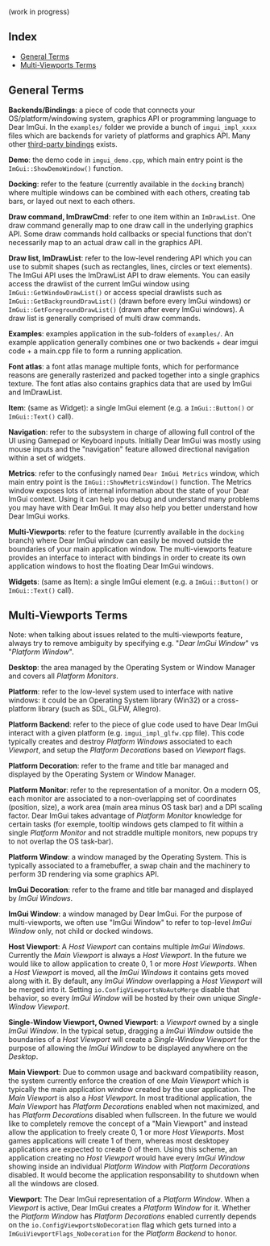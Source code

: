 (work in progress)

## Index

- [General Terms](#general-terms)
- [Multi-Viewports Terms](#multi-viewports-terms)

## General Terms

**Backends/Bindings**: a piece of code that connects your OS/platform/windowing system, graphics API or programming language to Dear ImGui. In the `examples/` folder we provide a bunch of `imgui_impl_xxxx` files which are backends for variety of platforms and graphics API. Many other [third-party bindings](https://github.com/ocornut/imgui/wiki/Bindings) exists.

**Demo**: the demo code in `imgui_demo.cpp`, which main entry point is the `ImGui::ShowDemoWindow()` function.

**Docking**: refer to the feature (currently available in the `docking` branch) where multiple windows can be combined with each others, creating tab bars, or layed out next to each others.

**Draw command, ImDrawCmd**: refer to one item within an `ImDrawList`. One draw command generally map to one draw call in the underlying graphics API. Some draw commands hold callbacks or special functions that don't necessarily map to an actual draw call in the graphics API.

**Draw list, ImDrawList**: refer to the low-level rendering API which you can use to submit shapes (such as rectangles, lines, circles or text elements). The ImGui API uses the ImDrawList API to draw elements. You can easily access the drawlist of the current ImGui window using `ImGui::GetWindowDrawList()` or access special drawlists such as `ImGui::GetBackgroundDrawList()` (drawn before every ImGui windows) or `ImGui::GetForegroundDrawList()` (drawn after every ImGui windows). A draw list is generally comprised of multi draw commands.

**Examples**: examples application in the sub-folders of `examples/`. An example application generally combines one or two backends + dear imgui code + a main.cpp file to form a running application.

**Font atlas**: a font atlas manage multiple fonts, which for performance reasons are generally rasterized and packed together into a single graphics texture. The font atlas also contains graphics data that are used by ImGui and ImDrawList.

**Item**: (same as Widget): a single ImGui element (e.g. a `ImGui::Button()` or `ImGui::Text()` call).

**Navigation**: refer to the subsystem in charge of allowing full control of the UI using Gamepad or Keyboard inputs. Initially Dear ImGui was mostly using mouse inputs and the "navigation" feature allowed directional navigation within a set of widgets.

**Metrics**: refer to the confusingly named `Dear ImGui Metrics` window, which main entry point is the `ImGui::ShowMetricsWindow()` function. The Metrics window exposes lots of internal information about the state of your Dear ImGui context. Using it can help you debug and understand many problems you may have with Dear ImGui. It may also help you better understand how Dear ImGui works.

**Multi-Viewports**: refer to the feature (currently available in the `docking` branch) where Dear ImGui window can easily be moved outside the boundaries of your main application window. The multi-viewports feature provides an interface to interact with bindings in order to create its own application windows to host the floating Dear ImGui windows.

**Widgets**: (same as Item): a single ImGui element (e.g. a `ImGui::Button()` or `ImGui::Text()` call).

## Multi-Viewports Terms

Note: when talking about issues related to the multi-viewports feature, always try to remove ambiguity by specifying e.g. "_Dear ImGui Window_" vs "_Platform Window_".

**Desktop**: the area managed by the Operating System or Window Manager and covers all _Platform Monitors_.

**Platform**: refer to the low-level system used to interface with native windows: it could be an Operating System library (Win32) or a cross-platform library (such as SDL, GLFW, Allegro).

**Platform Backend**: refer to the piece of glue code used to have Dear ImGui interact with a given platform (e.g. `imgui_impl_glfw.cpp` file). This code typically creates and destroy _Platform Windows_ associated to each _Viewport_, and setup the _Platform Decorations_ based on _Viewport_ flags.

**Platform Decoration**: refer to the frame and title bar managed and displayed by the Operating System or Window Manager.

**Platform Monitor**: refer to the representation of a monitor. On a modern OS, each monitor are associated to a non-overlapping set of coordinates (position, size), a work area (main area minus OS task bar) and a DPI scaling factor. Dear ImGui takes advantage of _Platform Monitor_ knowledge for certain tasks (for exemple, tooltip windows gets clamped to fit within a single _Platform Monitor_ and not straddle multiple monitors, new popups try to not overlap the OS task-bar).

**Platform Window**: a window managed by the Operating System. This is typically associated to a framebuffer, a swap chain and the machinery to perform 3D rendering via some graphics API.

**ImGui Decoration**: refer to the frame and title bar managed and displayed by _ImGui Windows_.

**ImGui Window**: a window managed by Dear ImGui. For the purpose of multi-viewports, we often use "ImGui Window" to refer to top-level _ImGui Window_ only, not child or docked windows.

**Host Viewport**: A _Host Viewport_ can contains multiple _ImGui Windows_. Currently the _Main Viewport_ is always a _Host Viewport_. In the future we would like to allow application to create 0, 1 or more _Host Viewports_. When a _Host Viewport_ is moved, all the _ImGui Windows_ it contains gets moved along with it. By default, any _ImGui Window_ overlapping a _Host Viewport_ will be merged into it. Setting `io.ConfigViewportsNoAutoMerge` disable that behavior, so every _ImGui Window_ will be hosted by their own unique _Single-Window Viewport_.

**Single-Window Viewport, Owned Viewport**: a _Viewport_ owned by a single _ImGui Window_. In the typical setup, dragging a _ImGui Window_ outside the boundaries of a _Host Viewport_ will create a _Single-Window Viewport_ for the purpose of allowing the _ImGui Window_ to be displayed anywhere on the _Desktop_.

**Main Viewport**: Due to common usage and backward compatibility reason, the system currently enforce the creation of one _Main Viewport_ which is typically the main application window created by the user application. The _Main Viewport_ is also a _Host Viewport_. In most traditional application, the _Main Viewport_ has _Platform Decorations_ enabled when not maximized, and has _Platform Decorations_ disabled when fullscreen. In the future we would like to completely remove the concept of a "Main Viewport" and instead allow the application to freely create 0, 1 or more _Host Viewports_. Most games applications will create 1 of them, whereas most desktopey applications are expected to create 0 of them. Using this scheme, an application creating no _Host Viewport_ would have every _ImGui Window_ showing inside an individual _Platform Window_ with _Platform Decorations_ disabled. It would become the application responsability to shutdown when all the windows are closed.

**Viewport**: The Dear ImGui representation of a _Platform Window_. When a _Viewport_ is active, Dear ImGui creates a _Platform Window_ for it. Whether the _Platform Window_ has _Platform Decorations_ enabled currently depends on the `io.ConfigViewportsNoDecoration` flag which gets turned into a `ImGuiViewportFlags_NoDecoration` for the _Platform Backend_ to honor.
